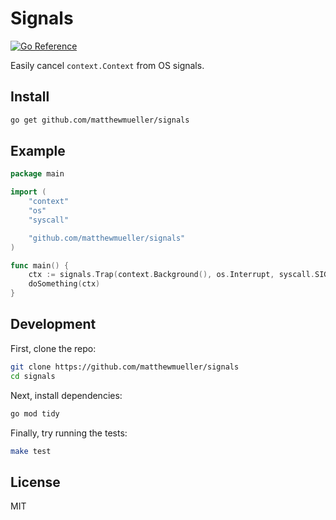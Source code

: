 # Signals

[![Go Reference](https://pkg.go.dev/badge/github.com/matthewmueller/signals.svg)](https://pkg.go.dev/github.com/matthewmueller/signals)

Easily cancel `context.Context` from OS signals.

## Install

```sh
go get github.com/matthewmueller/signals
```

## Example

```go
package main

import (
	"context"
	"os"
	"syscall"

	"github.com/matthewmueller/signals"
)

func main() {
	ctx := signals.Trap(context.Background(), os.Interrupt, syscall.SIGTERM)
	doSomething(ctx)
}
```

## Development

First, clone the repo:

```sh
git clone https://github.com/matthewmueller/signals
cd signals
```

Next, install dependencies:

```sh
go mod tidy
```

Finally, try running the tests:

```sh
make test
```

## License

MIT
